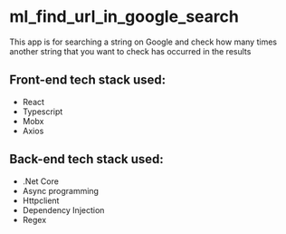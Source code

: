 # ml_find_url_in_google_search
This app is for searching a string on Google and check how many times another string that you want to check has occurred in the results
## Front-end tech stack used:
 - React
 - Typescript
 - Mobx
 - Axios
 ## Back-end tech stack used:
 - .Net Core
 - Async programming
 - Httpclient
 - Dependency Injection
 - Regex
